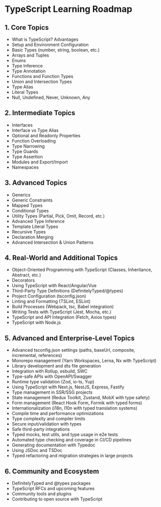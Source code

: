 # TypeScript Learning Roadmap

## 1. Core Topics
- What is TypeScript? Advantages
- Setup and Environment Configuration
- Basic Types (number, string, boolean, etc.)
- Arrays and Tuples
- Enums
- Type Inference
- Type Annotation
- Functions and Function Types
- Union and Intersection Types
- Type Alias
- Literal Types
- Null, Undefined, Never, Unknown, Any

## 2. Intermediate Topics
- Interfaces
- Interface vs Type Alias
- Optional and Readonly Properties
- Function Overloading
- Type Narrowing
- Type Guards
- Type Assertion
- Modules and Export/Import
- Namespaces

## 3. Advanced Topics
- Generics
- Generic Constraints
- Mapped Types
- Conditional Types
- Utility Types (Partial, Pick, Omit, Record, etc.)
- Advanced Type Inference
- Template Literal Types
- Recursive Types
- Declaration Merging
- Advanced Intersection & Union Patterns

## 4. Real-World and Additional Topics
- Object-Oriented Programming with TypeScript (Classes, Inheritance, Abstract, etc.)
- Decorators
- Using TypeScript with React/Angular/Vue
- Third-Party Type Definitions (DefinitelyTyped/@types)
- Project Configuration (tsconfig.json)
- Linting and Formatting (TSLint, ESLint)
- Build Processes (Webpack, tsc, Babel integration)
- Writing Tests with TypeScript (Jest, Mocha, etc.)
- TypeScript and API Integration (Fetch, Axios types)
- TypeScript with Node.js

## 5. Advanced and Enterprise-Level Topics
- Advanced tsconfig.json settings (paths, baseUrl, composite, incremental, references)
- Monorepo management (Yarn Workspaces, Lerna, Nx with TypeScript)
- Library development and dts file generation
- Integration with Rollup, esbuild, SWC
- Type-safe APIs with OpenAPI/Swagger
- Runtime type validation (Zod, io-ts, Yup)
- Using TypeScript with Next.js, NestJS, Express, Fastify
- Type management in SSR/SSG projects
- State management (Redux Toolkit, Zustand, MobX with type safety)
- Form management (React Hook Form, Formik with typed forms)
- Internationalization (i18n, l10n with typed translation systems)
- Compile time and performance optimizations
- Type complexity and compiler limits
- Secure input/validation with types
- Safe third-party integrations
- Typed mocks, test utils, and type usage in e2e tests
- Automated type checking and coverage in CI/CD pipelines
- Generating documentation with Typedoc
- Using JSDoc and TSDoc
- Typed refactoring and migration strategies in large projects

## 6. Community and Ecosystem
- DefinitelyTyped and @types packages
- TypeScript RFCs and upcoming features
- Community tools and plugins
- Contributing to open source with TypeScript